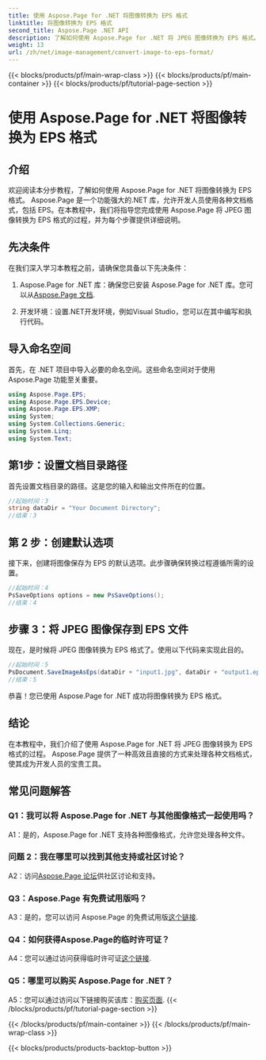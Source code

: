 ```yaml
---
title: 使用 Aspose.Page for .NET 将图像转换为 EPS 格式
linktitle: 将图像转换为 EPS 格式
second_title: Aspose.Page .NET API
description: 了解如何使用 Aspose.Page for .NET 将 JPEG 图像转换为 EPS 格式。包含分步说明的综合指南。
weight: 13
url: /zh/net/image-management/convert-image-to-eps-format/
---
```


{{< blocks/products/pf/main-wrap-class >}}
{{< blocks/products/pf/main-container >}}
{{< blocks/products/pf/tutorial-page-section >}}

# 使用 Aspose.Page for .NET 将图像转换为 EPS 格式

## 介绍

欢迎阅读本分步教程，了解如何使用 Aspose.Page for .NET 将图像转换为 EPS 格式。 Aspose.Page 是一个功能强大的.NET 库，允许开发人员使用各种文档格式，包括 EPS。在本教程中，我们将指导您完成使用 Aspose.Page 将 JPEG 图像转换为 EPS 格式的过程，并为每个步骤提供详细说明。

## 先决条件

在我们深入学习本教程之前，请确保您具备以下先决条件：

1.  Aspose.Page for .NET 库：确保您已安装 Aspose.Page for .NET 库。您可以从[Aspose.Page 文档](https://reference.aspose.com/page/net/).

2. 开发环境：设置.NET开发环境，例如Visual Studio，您可以在其中编写和执行代码。

## 导入命名空间

首先，在 .NET 项目中导入必要的命名空间。这些命名空间对于使用 Aspose.Page 功能至关重要。

```csharp
using Aspose.Page.EPS;
using Aspose.Page.EPS.Device;
using Aspose.Page.EPS.XMP;
using System;
using System.Collections.Generic;
using System.Linq;
using System.Text;
```

## 第1步：设置文档目录路径

首先设置文档目录的路径。这是您的输入和输出文件所在的位置。

```csharp
//起始时间：3
string dataDir = "Your Document Directory";
//结束：3
```

## 第 2 步：创建默认选项

接下来，创建将图像保存为 EPS 的默认选项。此步骤确保转换过程遵循所需的设置。

```csharp
//起始时间：4
PsSaveOptions options = new PsSaveOptions();
//结束：4
```

## 步骤 3：将 JPEG 图像保存到 EPS 文件

现在，是时候将 JPEG 图像转换为 EPS 格式了。使用以下代码来实现此目的。

```csharp
//起始时间：5
PsDocument.SaveImageAsEps(dataDir + "input1.jpg", dataDir + "output1.eps", options);
//结束：5
```

恭喜！您已使用 Aspose.Page for .NET 成功将图像转换为 EPS 格式。

## 结论

在本教程中，我们介绍了使用 Aspose.Page for .NET 将 JPEG 图像转换为 EPS 格式的过程。 Aspose.Page 提供了一种高效且直接的方式来处理各种文档格式，使其成为开发人员的宝贵工具。

## 常见问题解答

### Q1：我可以将 Aspose.Page for .NET 与其他图像格式一起使用吗？

A1：是的，Aspose.Page for .NET 支持各种图像格式，允许您处理各种文件。

### 问题 2：我在哪里可以找到其他支持或社区讨论？

 A2：访问[Aspose.Page 论坛](https://forum.aspose.com/c/page/39)供社区讨论和支持。

### Q3：Aspose.Page 有免费试用版吗？

 A3：是的，您可以访问 Aspose.Page 的免费试用版[这个链接](https://releases.aspose.com/).

### Q4：如何获得Aspose.Page的临时许可证？

A4：您可以通过访问获得临时许可证[这个链接](https://purchase.aspose.com/temporary-license/).

### Q5：哪里可以购买 Aspose.Page for .NET？

A5：您可以通过访问以下链接购买该库：[购买页面](https://purchase.aspose.com/buy).
{{< /blocks/products/pf/tutorial-page-section >}}

{{< /blocks/products/pf/main-container >}}
{{< /blocks/products/pf/main-wrap-class >}}

{{< blocks/products/products-backtop-button >}}
